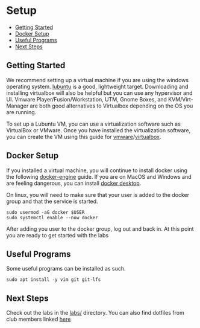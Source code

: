 # Setup
- [Getting Started](#getting-started)
- [Docker Setup](#docker-setup)
- [Useful Programs](#useful-programs)
- [Next Steps](#next-steps)

## Getting Started
We recommend setting up a virtual machine if you are using the windows operating system. [lubuntu](https://lubuntu.me/downloads/) is a good, lightweight target. Downloading and installing virtualbox will also be helpful but you can use any hypervisor and UI. Vmware Player/Fusion/Workstation, UTM, Gnome Boxes,  and KVM/Virt-Manager are both good alternatives to Virtualbox depending on the OS you are running.

To set up a Lubuntu VM, you can use a virtualization software such as VirtualBox or VMware. Once you have installed the virtualization software, you can create the VM using this guide for [vmware](https://kb.vmware.com/s/article/1018415)/[virtualbox](https://www.nakivo.com/blog/use-virtualbox-quick-overview/). 

## Docker Setup 
If you installed a virtual machine, you will continue to install docker using the following [docker-engine](https://docs.docker.com/engine/install/) guide. If you are on MacOS and Windows and are feeling dangerous, you can install [docker desktop](https://www.docker.com/products/docker-desktop/). 

On linux, you will need to make sure that your user is added to the docker group and that the service is started.
```
sudo usermod -aG docker $USER
sudo systemctl enable --now docker
```
After adding you user to the docker group, log out and back in. At this point you are ready to get started with the labs

## Useful Programs
Some useful programs can be installed as such.
```
sudo apt install -y vim git git-lfs 
```

## Next Steps
Check out the labs in the [labs/](https://github.com/49thSecurityDivision/Competitions/tree/master/labs) directory. You can also find dotfiles from club members linked [here](https://github.com/49thSecurityDivision/configs)

